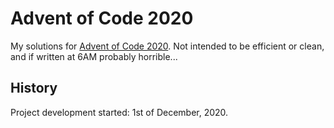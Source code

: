 # Advent of Code 2020
My solutions for [Advent of Code 2020](https://adventofcode.com/). Not intended to be efficient or clean, and if written at 6AM probably horrible...

## History
Project development started: 1st of December, 2020. 